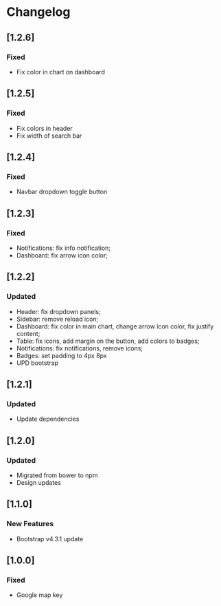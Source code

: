 # Changelog
## [1.2.6]
### Fixed 

- Fix color in chart on dashboard
## [1.2.5]
### Fixed 

- Fix colors in header
- Fix width of search bar
## [1.2.4]

### Fixed

- Navbar dropdown toggle button

## [1.2.3]

### Fixed

- Notifications: fix info notification;
- Dashboard: fix arrow icon color;

## [1.2.2]

### Updated

- Header: fix dropdown panels;
- Sidebar: remove reload icon;
- Dashboard: fix color in main chart, change arrow icon color, fix justify content;
- Table: fix icons, add margin on the button, add colors to badges;
- Notifications: fix notifications, remove icons;
- Badges: set padding to 4px 8px
- UPD bootstrap

## [1.2.1]

### Updated

- Update dependencies

## [1.2.0]

### Updated

- Migrated from bower to npm
- Design updates

## [1.1.0]

### New Features

- Bootstrap v4.3.1 update

## [1.0.0]

### Fixed

- Google map key
